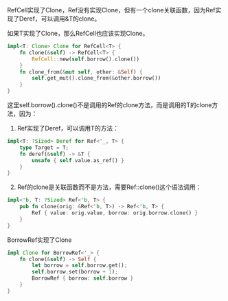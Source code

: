 RefCell实现了Clone，Ref没有实现Clone，但有一个clone关联函数，因为Ref实现了Deref，可以调用&T的clone。

如果T实现了Clone，那么RefCell也应该实现Clone。
```rust
impl<T: Clone> Clone for RefCell<T> {
    fn clone(&self) -> RefCell<T> {
        RefCell::new(self.borrow().clone())
    }
    fn clone_from(&mut self, other: &Self) {
        self.get_mut().clone_from(&other.borrow())
    }
}
```
这里self.borrow().clone()不是调用的Ref的clone方法，而是调用的T的clone方法，因为：
1. Ref实现了Deref，可以调用T的方法：
```rust
impl<T: ?Sized> Deref for Ref<'_, T> {
    type Target = T;
    fn deref(&self) -> &T {
        unsafe { self.value.as_ref() }
    }
}
```
2. Ref的clone是关联函数而不是方法，需要Ref::clone()这个语法调用：
```rust
impl<'b, T: ?Sized> Ref<'b, T> {
    pub fn clone(orig: &Ref<'b, T>) -> Ref<'b, T> {
        Ref { value: orig.value, borrow: orig.borrow.clone() }
    }
}
```

BorrowRef实现了Clone
```rust
impl Clone for BorrowRef<'_> {
    fn clone(&self) -> Self {
        let borrow = self.borrow.get();
        self.borrow.set(borrow + 1);
        BorrowRef { borrow: self.borrow }
    }
}
```
